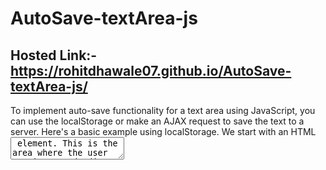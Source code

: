 # AutoSave-textArea-js
## Hosted Link:- https://rohitdhawale07.github.io/AutoSave-textArea-js/

To implement auto-save functionality for a text area using JavaScript, you can use the localStorage or 
make an AJAX request to save the text to a server. Here's a basic example using localStorage.
We start with an HTML <textarea> element. 
This is the area where the user can input and edit text. 
We give it an id of "textArea" so that we can easily reference it in JavaScript.

## HTML code
```
<!DOCTYPE html>
<html lang="en">
<head>
    <meta charset="UTF-8">
    <meta name="viewport" content="width=device-width, initial-scale=1.0">
    <title>Auto save TextArea</title>
    <link rel="stylesheet" href="./style.css">
</head>
<body>
    <div id="container">
        <h1 id="heading">Auto Save Textarea </h1>

        <div id="colors">
        <input type="color" value="#DCA7D5" name="" id="theme">
        <button id="changeMode">Change Mode</button>
             </div>

        <textarea name="" value="" id="textarea" placeholder="Start typing here..."></textarea>
    </div>
    


    <script src="./index.js"></script>
</body>
</html>
```
CSS styling for code is as below:-
## CSS Code
```
*{
    margin: 0;
    padding: 0;
    box-sizing: border-box;
}
body{
    width: 100%;
    height: 100vh;
}
#container{
    position: relative;
    display: flex;
    justify-content: center;
    align-items: center;
    flex-direction: column;
    font-family: cursive;
    width: 50%;
    margin:  2rem auto;
    background-color: aliceblue;
    padding: 2rem 2rem;
    border: 1px solid grey;
    border-radius: 10px;
    box-shadow:  rgba(0, 0, 0, 1) 0px 3px 8px;
}
#container h1{
    letter-spacing: 2px;
    border-bottom: 3px outset red;
    margin-bottom: 2rem;
}
#textarea{
    padding: 5px 10px;
    font-size: 1.5rem;
    border-radius: 10px;
    box-shadow: rgba(0, 0, 0, 0.15) 1.95px 1.95px 2.6px;
    width: 90%;
    height: 16rem;
}
#colors{
    position: absolute;
    top: 0;
    right: 0;
    margin: 5px 10px;
    display: flex;
    align-items: center;
    justify-content: center;
}
#colors input{
    margin: 10px;
    cursor: pointer;
}
#colors button{
    width: 7rem;
    height: 1.7rem;
    cursor: pointer;
    color: white;
    background-color: royalblue; 
    font-family: cursive;
 
}
#colors button:hover{
    color: black;
    background-color: white;
    scale: 1.03;
    font-weight: 600;
}

```
We add an event listener to the text area.
Specifically, we're listening for the "input" event, which fires whenever the user types or modifies the text within the text area.
When this event occurs, we retrieve the current text content of the text area using textArea.value.
We then use localStorage.setItem() to save this text to the browser's local storage. We store it with the key "autoSavedText."
Local storage is a simple way to store key-value pairs in the user's browser, and it persists even after the user closes the web page.
So, as the user types, their text is continuously saved locally.

## JAVASCRIPT Code
```
const textarea = document.getElementById("textarea")
var theme = false;
const mode = document.getElementById("changeMode")
mode.addEventListener("click",()=>{
    theme=!theme;
    themeChanged();
})



function themeChanged(){
    console.log(theme);
    if(theme){
        container.style.backgroundColor = "black";
        textarea.style.backgroundColor = "black";
        container.style.color = "white";
        textarea.style.color = "white";
    }else{
        container.style.backgroundColor = "white";
        container.style.color = "black";
        textarea.style.backgroundColor = "white";
        textarea.style.color = "black";

    }
}

 const textareaValue = textarea.value;
 console.log(textareaValue);
function saveToLocalStoarge() {
    localStorage.setItem("Auto saved text", textarea.value);
}

if(localStorage.getItem("Auto saved text")){
    textarea.value = localStorage.getItem("Auto saved text");
}

textarea.addEventListener("input",saveToLocalStoarge);

const colorSelect = document.getElementById("theme");
const container = document.getElementById("container");
colorSelect.addEventListener("click",()=>{
    container.style.color =  colorSelect.value;
    textarea.style.color = colorSelect.value
   
})
```


